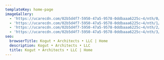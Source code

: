```yaml
---
templateKey: home-page
imageGallery:
  - 'https://ucarecdn.com/02b5d4f7-5950-47a5-9578-0ddbaaa6225c~4/nth/0/'
  - 'https://ucarecdn.com/02b5d4f7-5950-47a5-9578-0ddbaaa6225c~4/nth/1/'
  - 'https://ucarecdn.com/02b5d4f7-5950-47a5-9578-0ddbaaa6225c~4/nth/2/'
  - 'https://ucarecdn.com/02b5d4f7-5950-47a5-9578-0ddbaaa6225c~4/nth/3/'
seo:
  browserTitle: Kogut • Architects • LLC | Home
  description: Kogut • Architects • LLC
  title: Kogut • Architects • LLC | Home
---
```


